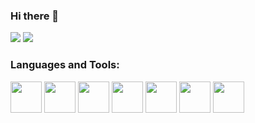 ### Hi there 👋
<img src="https://github-readme-stats.vercel.app/api/pin/?username=aellas&repo=Runescape-Name-Checker"/> <img src="https://github-readme-stats.vercel.app/api/pin/?username=aellas&repo=Easy-Nextcord-Bot-Template"/>

### Languages and Tools:
<img height=50 src="https://cdn.jsdelivr.net/gh/devicons/devicon/icons/python/python-original.svg"/><img height=50> 
<img height=50 src="https://cdn.jsdelivr.net/gh/devicons/devicon/icons/java/java-original.svg"/><img height=50>
<img height=50 src="https://cdn.jsdelivr.net/gh/devicons/devicon/icons/linux/linux-original.svg"/><img height=50>
<img height=50 src="https://cdn.jsdelivr.net/gh/devicons/devicon/icons/centos/centos-original.svg"/><img height=50>
<img height=50 src="https://cdn.jsdelivr.net/gh/devicons/devicon/icons/fedora/fedora-original.svg"/><img height=50>
<img height=50 src="https://cdn.jsdelivr.net/gh/devicons/devicon/icons/visualstudio/visualstudio-plain.svg"/><img height=50>
<img height=50 src="https://cdn.jsdelivr.net/gh/devicons/devicon/icons/git/git-original.svg"/><img height=50>







